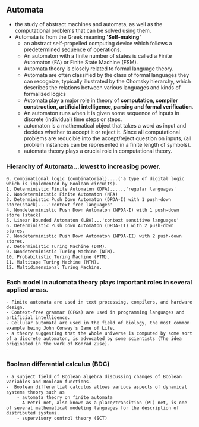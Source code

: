## Automata

- the study of abstract machines and automata, as well as the computational problems that can be solved using them.
- Automata is from the Greek meaning **'Self-making'**
  - an abstract self-propelled computing device which follows a predetermined sequence of operations.
  - An automaton with a finite number of states is called a Finite Automaton (FA) or Finite State Machine (FSM).
  - Automata theory is closely related to formal language theory.
  - Automata are often classified by the class of formal languages they can recognize, typically illustrated by the Chomsky hierarchy, which describes the relations between various languages and kinds of formalized logics
  - Automata play a major role in theory of **computation, compiler construction, artificial intelligence, parsing and formal verification**.
  - An automaton runs when it is given some sequence of inputs in discrete (individual) time steps or steps.
  - automaton is a mathematical object that takes a word as input and decides whether to accept it or reject it. Since all computational problems are reducible into the accept/reject question on inputs, (all problem instances can be represented in a finite length of symbols).
  - automata theory plays a crucial role in computational theory.

### Hierarchy of Automata...lowest to increasibg power.

    0. Combinational logic (combinatorial)....('a type of digital logic which is implemented by Boolean circuits).
    1. Deterministic Finite Automaton (DFA)......'regular languages'
    2. Nondeterministic Finite Automaton (NFA)
    3. Deterministic Push Down Automaton (DPDA-I) with 1 push-down store(stack)....'context free languages'
    4. Nondeterministic Push Down Automaton (NPDA-I) with 1 push-down store (stack)
    5. Linear Bounded Automaton (LBA)...'context sensitive languages'
    6. Deterministic Push Down Automaton (DPDA-II) with 2 push-down stores.
    7. Nondeterministic Push Down Automaton (NPDA-II) with 2 push-down stores.
    8. Deterministic Turing Machine (DTM).
    9. Nondeterministic Turing Machine (NTM).
    10. Probabilistic Turing Machine (PTM).
    11. Multitape Turing Machine (MTM).
    12. Multidimensional Turing Machine.

### Each model in automata theory plays important roles in several applied areas.

    - Finite automata are used in text processing, compilers, and hardware design.
    - Context-free grammar (CFGs) are used in programming languages and artificial intelligence.
    - Cellular automata are used in the field of biology, the most common example being John Conway's Game of Life.
    - a theory suggesting that the whole universe is computed by some sort of a discrete automaton, is advocated by some scientists (The idea originated in the work of Konrad Zuse).
    -

### Boolean differential calculus (BDC)

    - a subject field of Boolean algebra discussing changes of Boolean variables and Boolean functions.
    -  Boolean differential calculus allows various aspects of dynamical systems theory such as
        - automata theory on finite automata
        - A Petri net, also known as a place/transition (PT) net, is one of several mathematical modeling languages for the description of distributed systems.
        - supervisory control theory (SCT)
